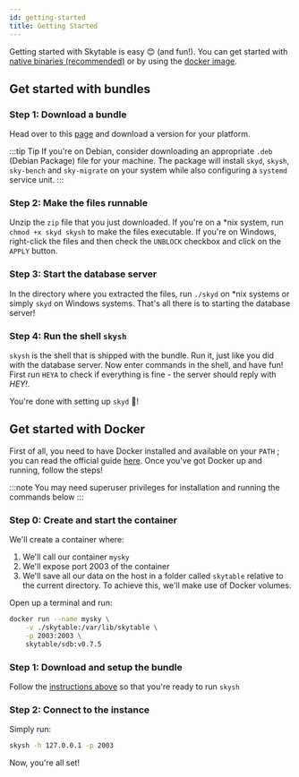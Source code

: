 ```yaml
---
id: getting-started
title: Getting Started
---
```


Getting started with Skytable is easy 😊 (and fun!). You can get started with [native binaries (recommended)](#get-started-with-bundles) or by using the [docker image](#get-started-with-docker).

## Get started with bundles

### Step 1: Download a bundle

Head over to this [page](https://github.com/skytable/skytable/releases/v0.7.5) and download a version for your platform.

:::tip Tip
If you're on Debian, consider downloading an appropriate `.deb` (Debian Package) file for your machine.
The package will install `skyd`, `skysh`, `sky-bench` and `sky-migrate` on your system while also
configuring a `systemd` service unit.
:::

### Step 2: Make the files runnable

Unzip the `zip` file that you just downloaded. If you're on a \*nix system, run `chmod +x skyd skysh` to make the files executable. If you're on Windows, right-click the files and then check the `UNBLOCK` checkbox and click on the `APPLY` button.

### Step 3: Start the database server

In the directory where you extracted the files, run `./skyd` on \*nix systems or simply `skyd` on Windows systems. That's all there is to starting the database server!

### Step 4: Run the shell `skysh`

`skysh` is the shell that is shipped with the bundle. Run it, just like you did with the database server. Now enter commands in the shell, and have fun! First run `HEYA` to check if everything is fine - the server should reply with _HEY!_.

You're done with setting up `skyd` 🎉!

## Get started with Docker

First of all, you need to have Docker installed and available on your `PATH` ; you can read the official guide [here](https://docs.docker.com/get-docker/). Once you've got Docker up and running, follow the steps!

:::note
You may need superuser privileges for installation and running the commands below
:::

### Step 0: Create and start the container

We'll create a container where:

1. We'll call our container `mysky`
2. We'll expose port 2003 of the container
3. We'll save all our data on the host in a folder called `skytable` relative to the current directory. To achieve this, we'll make use of Docker volumes.

Open up a terminal and run:

```sh
docker run --name mysky \
    -v ./skytable:/var/lib/skytable \
    -p 2003:2003 \
    skytable/sdb:v0.7.5
```

### Step 1: Download and setup the bundle

Follow the [instructions above](#get-started-with-bundles) so that you're ready to run `skysh`

### Step 2: Connect to the instance

Simply run:

```sh
skysh -h 127.0.0.1 -p 2003
```

Now, you're all set!
